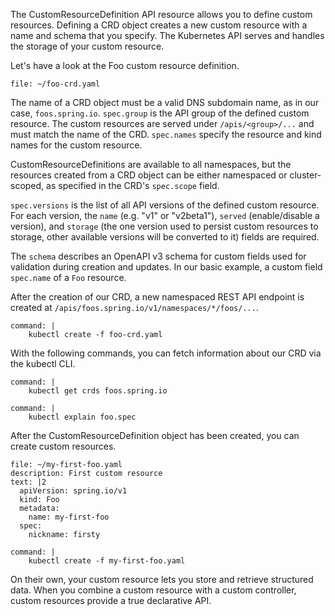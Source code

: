 The CustomResourceDefinition API resource allows you to define custom resources. Defining a CRD object creates a new custom resource with a name and schema that you specify. The Kubernetes API serves and handles the storage of your custom resource. 

Let's have a look at the Foo custom resource definition.
```editor:open-file
file: ~/foo-crd.yaml
```
The name of a CRD object must be a valid DNS subdomain name, as in our case, `foos.spring.io`. 
`spec.group` is the API group of the defined custom resource. The custom resources are served under `/apis/<group>/...` and must match the name of the CRD.
`spec.names` specify the resource and kind names for the custom resource.

CustomResourceDefinitions are available to all namespaces, but the resources created from a CRD object can be either namespaced or cluster-scoped, as specified in the CRD's `spec.scope` field.

`spec.versions` is the list of all API versions of the defined custom resource. For each version, the `name` (e.g. "v1" or "v2beta1"), `served` (enable/disable a version), and `storage` (the one version used to persist custom resources to storage, other available versions will be converted to it) fields are required.

The `schema` describes an OpenAPI v3 schema for custom fields used for validation during creation and updates. In our basic example, a custom field `spec.name` of a `Foo` resource.


After the creation of our CRD, a new namespaced REST API endpoint is created at `/apis/foos.spring.io/v1/namespaces/*/foos/...`.
```terminal:execute
command: |
    kubectl create -f foo-crd.yaml
```

With the following commands, you can fetch information about our CRD via the kubectl CLI.
```terminal:execute
command: |
    kubectl get crds foos.spring.io
```
```terminal:execute
command: |
    kubectl explain foo.spec
```

After the CustomResourceDefinition object has been created, you can create custom resources.
```editor:append-lines-to-file
file: ~/my-first-foo.yaml
description: First custom resource
text: |2
  apiVersion: spring.io/v1
  kind: Foo
  metadata:
    name: my-first-foo
  spec:
    nickname: firsty
```
```terminal:execute
command: |
    kubectl create -f my-first-foo.yaml
```

On their own, your custom resource lets you store and retrieve structured data. When you combine a custom resource with a custom controller, custom resources provide a true declarative API.
